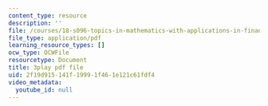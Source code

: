 ```yaml
---
content_type: resource
description: ''
file: /courses/18-s096-topics-in-mathematics-with-applications-in-finance-fall-2013/2f19d915141f19991f461e121c61fdf4_PPl-7_RL0Ko.pdf
file_type: application/pdf
learning_resource_types: []
ocw_type: OCWFile
resourcetype: Document
title: 3play pdf file
uid: 2f19d915-141f-1999-1f46-1e121c61fdf4
video_metadata:
  youtube_id: null
---
```

